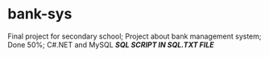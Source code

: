 # bank-sys
Final project for secondary school;
Project about bank management system;
Done 50%;
C#.NET and MySQL
___SQL SCRIPT IN SQL.TXT FILE___
